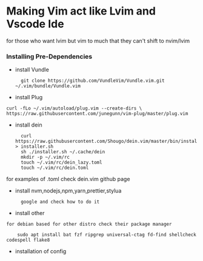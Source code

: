 # Making Vim act like Lvim and Vscode Ide
for those who want lvim but vim to much that they can't shift to nvim/lvim
### Installing Pre-Dependencies

- install Vundle 

		git clone https://github.com/VundleVim/Vundle.vim.git ~/.vim/bundle/Vundle.vim

- install Plug

`curl -fLo ~/.vim/autoload/plug.vim --create-dirs \
    https://raw.githubusercontent.com/junegunn/vim-plug/master/plug.vim`

- install dein

		curl https://raw.githubusercontent.com/Shougo/dein.vim/master/bin/installer.sh > installer.sh
		sh ./installer.sh ~/.cache/dein
		mkdir -p ~/.vim/rc
		touch ~/.vim/rc/dein_lazy.toml
		touch ~/.vim/rc/dein.toml

for examples of .toml check dein.vim github page

- install nvm,nodejs,npm,yarn,prettier,stylua 

		google and check how to do it 

- install other

`for debian based for other distro check their package manager`
		
		sudo apt install bat fzf ripgrep universal-ctag fd-find shellcheck codespell flake8

- installation of config

